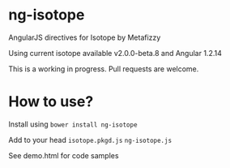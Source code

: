 ng-isotope
==========

AngularJS directives for Isotope by Metafizzy

Using current isotope available v2.0.0-beta.8 and Angular 1.2.14

This is a working in progress. Pull requests are welcome.


How to use?
==========

Install using `bower install ng-isotope`

Add to your head
`isotope.pkgd.js`
`ng-isotope.js`

See demo.html for code samples